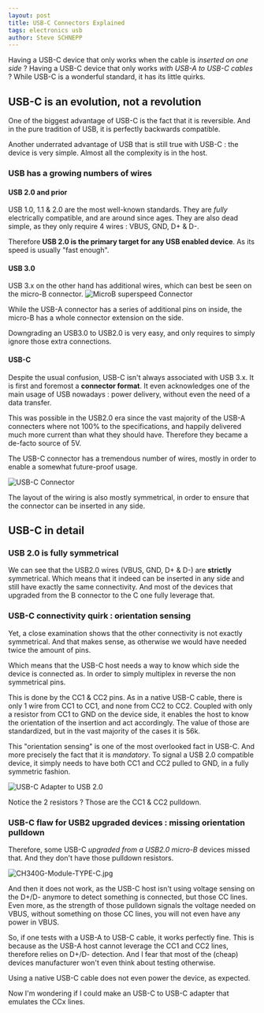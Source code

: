 ```yaml
---
layout: post
title: USB-C Connectors Explained
tags: electronics usb
author: Steve SCHNEPP
---
```


Having a USB-C device that only works when the cable is *inserted on one side* ?
Having a USB-C device that only works *with USB-A to USB-C cables* ?
While USB-C is a wonderful standard, it has its little quirks.

## USB-C is an evolution, not a revolution

One of the biggest advantage of USB-C is the fact that it is reversible. And in
the pure tradition of USB, it is perfectly backwards compatible.

Another underrated advantage of USB that is still true with USB-C : the device
is very simple. Almost all the complexity is in the host.

### USB has a growing numbers of wires

#### USB 2.0 and prior

USB 1.0, 1.1 & 2.0 are the most well-known standards. They are *fully*
electrically compatible, and are around since ages. They are also dead simple,
as they only require 4 wires : VBUS, GND, D+ & D-.

Therefore **USB 2.0 is the primary target for any USB enabled device**. As its
speed is usually "fast enough".

#### USB 3.0

USB 3.x on the other hand has additional wires, which can best be seen on the micro-B connector.
![MicroB superspeed Connector](../../../assets/images/micro-b-superspeed-connector.jpg)

While the USB-A connector has a series of additional pins on inside, the micro-B has a whole connector extension on the side.

Downgrading an USB3.0 to USB2.0 is very easy, and only requires to simply ignore those extra connections.

#### USB-C

Despite the usual confusion, USB-C isn't always associated with USB 3.x. It is
first and foremost a **connector format**.  It even acknowledges one of the
main usage of USB nowadays : power delivery, without even the need of a data
transfer.

This was possible in the USB2.0 era since the vast majority of the USB-A
connecters where not 100% to the specifications, and happily delivered much
more current than what they should have. Therefore they became a de-facto
source of 5V.

The USB-C connector has a tremendous number of wires, mostly in order to enable
a somewhat future-proof usage.

![USB-C Connector](../../../assets/images/1920px-USB_Type-C_Receptacle_Pinout.svg.png)

The layout of the wiring is also mostly symmetrical, in order to ensure that
the connector can be inserted in any side.

## USB-C in detail

### USB 2.0 is fully symmetrical

We can see that the USB2.0 wires (VBUS, GND, D+ & D-) are **strictly**
symmetrical.  Which means that it indeed can be inserted in any side and still
have exactly the same connectivity. And most of the devices that upgraded from
the B connector to the C one fully leverage that.

### USB-C connectivity quirk : orientation sensing

Yet, a close examination shows that the other connectivity is not exactly
symmetrical. And that makes sense, as otherwise we would have needed twice the
amount of pins. 

Which means that the USB-C host needs a way to know which side the device is
connected as. In order to simply multiplex in reverse the non symmetrical pins.

This is done by the CC1 & CC2 pins. As in a native USB-C cable, there is only 1
wire from CC1 to CC1, and none from CC2 to CC2.  Coupled with only a resistor
from CC1 to GND on the device side, it enables the host to know the orientation
of the insertion and act accordingly. The value of those are standardized, but
in the vast majority of the cases it is 56k.

This "orientation sensing" is one of the most overlooked fact in USB-C. And
more precisely the fact that it is *mandatory*. To signal a USB 2.0 compatible
device, it simply needs to have both CC1 and CC2 pulled to GND, in a fully
symmetric fashion.

![USB-C Adapter to USB 2.0](../../../assets/images/USB-3-1-Type-C-Connector-Male-Socket-USB-2-0.jpg)

Notice the 2 resistors ? Those are the CC1 & CC2 pulldown.

### USB-C flaw for USB2 upgraded devices : missing orientation pulldown

Therefore, some USB-C *upgraded from a USB2.0 micro-B* devices missed that. And they don't have those
pulldown resistors.

![CH340G-Module-TYPE-C.jpg](../../../assets/images/CH340G-Module-TYPE-C.jpg)

And then it does not work, as the USB-C host isn't using voltage sensing on
the D+/D- anymore to detect something is connected, but those CC lines. 
Even more, as the strength of those pulldown signals the voltage needed on
VBUS, without something on those CC lines, you will not even have any power in
VBUS.

So, if one tests with a USB-A to USB-C cable, it works perfectly fine.
This is because as the USB-A host cannot leverage the CC1 and CC2 lines,
therefore relies on D+/D- detection. And I fear that most
of the (cheap) devices manufacturer won't even think about testing otherwise.

Using a native USB-C cable does not even power the device, as expected.

Now I'm wondering if I could make an USB-C to USB-C adapter that emulates the
CCx lines.

